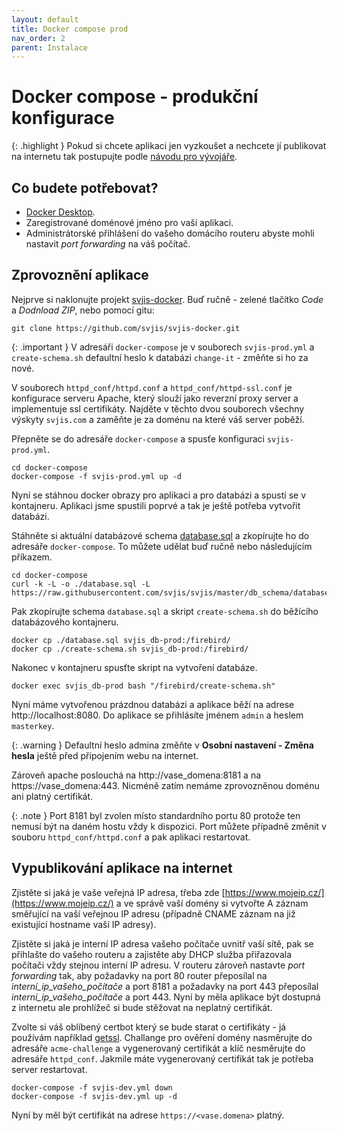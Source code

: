```yaml
---
layout: default
title: Docker compose prod
nav_order: 2
parent: Instalace
---
```


# Docker compose - produkční konfigurace

{: .highlight }
Pokud si chcete aplikaci jen vyzkoušet a nechcete jí publikovat na internetu tak postupujte podle [návodu pro vývojáře](Instalace-docker-compose-dev.md).

## Co budete potřebovat? 

* [Docker Desktop](https://www.docker.com/products/docker-desktop).
* Zaregistrované doménové jméno pro vaší aplikaci.
* Administrátorské přihlášení do vašeho domácího routeru abyste mohli nastavit _port forwarding_ na váš počítač.

## Zprovoznění aplikace

Nejprve si naklonujte projekt [svjis-docker](https://github.com/svjis/svjis-docker). Buď ručně - zelené tlačítko _Code_ a _Dodnload ZIP_, nebo pomocí gitu:

```
git clone https://github.com/svjis/svjis-docker.git
```

{: .important }
V adresáři `docker-compose` je v souborech `svjis-prod.yml` a `create-schema.sh` defaultní heslo k databázi `change-it` - změňte si ho za nové.

V souborech `httpd_conf/httpd.conf` a `httpd_conf/httpd-ssl.conf` je konfigurace serveru Apache, který slouží jako reverzní proxy server a implementuje ssl certifikáty. Najděte v těchto dvou souborech všechny výskyty `svjis.com` a zaměňte je za doménu na které váš server poběží.

Přepněte se do adresáře `docker-compose` a spusťe konfiguraci `svjis-prod.yml`.

```
cd docker-compose
docker-compose -f svjis-prod.yml up -d
```

Nyní se stáhnou docker obrazy pro aplikaci a pro databázi a spustí se v kontajneru. Aplikaci jsme spustili poprvé a tak je ještě potřeba vytvořit databázi. 

Stáhněte si aktuální databázové schema [database.sql](https://raw.githubusercontent.com/svjis/svjis/master/db_schema/database.sql) a zkopírujte ho do adresáře `docker-compose`. To můžete udělat buď ručně nebo následujícím příkazem.

```
cd docker-compose
curl -k -L -o ./database.sql -L https://raw.githubusercontent.com/svjis/svjis/master/db_schema/database.sql
```

Pak zkopírujte schema `database.sql` a skript `create-schema.sh` do běžícího databázového kontajneru.

```
docker cp ./database.sql svjis_db-prod:/firebird/
docker cp ./create-schema.sh svjis_db-prod:/firebird/
```

Nakonec v kontajneru spusťte skript na vytvoření databáze.

```
docker exec svjis_db-prod bash "/firebird/create-schema.sh"
```

Nyní máme vytvořenou prázdnou databázi a aplikace běží na adrese http://localhost:8080. Do aplikace se přihlásíte jménem `admin` a heslem `masterkey`.

{: .warning }
Defaultní heslo admina změňte v __Osobní nastavení - Změna hesla__ ještě před připojením webu na internet.

Zároveň apache poslouchá na http://vase_domena:8181 a na https://vase_domena:443. Nicméně zatím nemáme zprovozněnou doménu ani platný certifikát.

{: .note }
Port 8181 byl zvolen místo standardního portu 80 protože ten nemusí být na daném hostu vždy k dispozici. Port můžete případně změnit v souboru `httpd_conf/httpd.conf` a pak aplikaci restartovat.

## Vypublikování aplikace na internet

Zjistěte si jaká je vaše veřejná IP adresa, třeba zde [https://www.mojeip.cz/](https://www.mojeip.cz/) a ve správě vaší domény si vytvořte A záznam směřující na vaší veřejnou IP adresu (případně CNAME záznam na již existující hostname vaší IP adresy).

Zjistěte si jaká je interní IP adresa vašeho počítače uvnitř vaší sítě, pak se přihlašte do vašeho routeru a zajistěte aby DHCP služba přiřazovala počítači vždy stejnou interní IP adresu. V routeru zároveň nastavte _port forwarding_ tak, aby požadavky na port 80 router přeposílal na _interní_ip_vašeho_počítače_ a port 8181 a požadavky na port 443 přeposílal _interní_ip_vašeho_počítače_ a port 443. Nyní by měla aplikace být dostupná z internetu ale prohlížeč si bude stěžovat na neplatný certifikát.

Zvolte si váš oblíbený certbot který se bude starat o certifikáty - já používám například [getssl](https://github.com/srvrco/getssl). Challange pro ověření domény nasměrujte do adresáře `acme-challenge` a vygenerovaný certifikát a klíč nesměrujte do adresáře `httpd_conf`. Jakmile máte vygenerovaný certifikát tak je potřeba server restartovat.

```
docker-compose -f svjis-dev.yml down
docker-compose -f svjis-dev.yml up -d
```

Nyní by měl být certifikát na adrese `https://<vase.domena>` platný.
